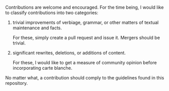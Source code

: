 Contributions are welcome and encouraged.  For the time being, I would like to
classify contributions into two categories:

  1. trivial improvements of verbiage, grammar, or other matters of textual
     maintenance and facts.

     For these, simply create a pull request and issue it.  Mergers should be
     trivial.

  2. significant rewrites, deletions, or additions of content.

     For these, I would like to get a measure of community opinion before
     incorporating carte blanche.


No matter what, a contribution should comply to the guidelines found in this
repository.